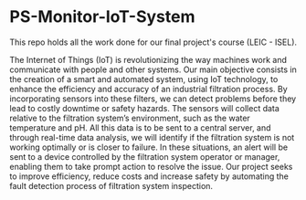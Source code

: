 # PS-Monitor-IoT-System

This repo holds all the work done for our final project's course (LEIC - ISEL).

The Internet of Things (IoT) is revolutionizing the way machines work and communicate
with people and other systems. Our main objective consists in the creation of a smart
and automated system, using IoT technology, to enhance the efficiency and accuracy of
an industrial filtration process. By incorporating sensors into these filters, we can detect
problems before they lead to costly downtime or safety hazards. The sensors will collect
data relative to the filtration system’s environment, such as the water temperature and pH.
All this data is to be sent to a central server, and through real-time data analysis, we will
identify if the filtration system is not working optimally or is closer to failure. In these
situations, an alert will be sent to a device controlled by the filtration system operator or
manager, enabling them to take prompt action to resolve the issue. Our project seeks to
improve efficiency, reduce costs and increase safety by automating the fault detection process
of filtration system inspection.

